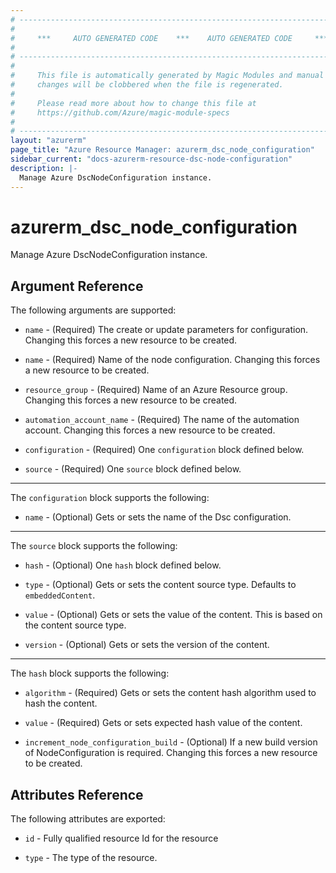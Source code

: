 ```yaml
---
# ----------------------------------------------------------------------------
#
#     ***     AUTO GENERATED CODE    ***    AUTO GENERATED CODE     ***
#
# ----------------------------------------------------------------------------
#
#     This file is automatically generated by Magic Modules and manual
#     changes will be clobbered when the file is regenerated.
#
#     Please read more about how to change this file at
#     https://github.com/Azure/magic-module-specs
#
# ----------------------------------------------------------------------------
layout: "azurerm"
page_title: "Azure Resource Manager: azurerm_dsc_node_configuration"
sidebar_current: "docs-azurerm-resource-dsc-node-configuration"
description: |-
  Manage Azure DscNodeConfiguration instance.
---
```


# azurerm_dsc_node_configuration

Manage Azure DscNodeConfiguration instance.


## Argument Reference

The following arguments are supported:

* `name` - (Required) The create or update parameters for configuration. Changing this forces a new resource to be created.

* `name` - (Required) Name of the node configuration. Changing this forces a new resource to be created.

* `resource_group` - (Required) Name of an Azure Resource group. Changing this forces a new resource to be created.

* `automation_account_name` - (Required) The name of the automation account. Changing this forces a new resource to be created.

* `configuration` - (Required) One `configuration` block defined below.

* `source` - (Required) One `source` block defined below.

---

The `configuration` block supports the following:

* `name` - (Optional) Gets or sets the name of the Dsc configuration.

---

The `source` block supports the following:

* `hash` - (Optional) One `hash` block defined below.

* `type` - (Optional) Gets or sets the content source type. Defaults to `embeddedContent`.

* `value` - (Optional) Gets or sets the value of the content. This is based on the content source type.

* `version` - (Optional) Gets or sets the version of the content.


---

The `hash` block supports the following:

* `algorithm` - (Required) Gets or sets the content hash algorithm used to hash the content.

* `value` - (Required) Gets or sets expected hash value of the content.

* `increment_node_configuration_build` - (Optional) If a new build version of NodeConfiguration is required. Changing this forces a new resource to be created.

## Attributes Reference

The following attributes are exported:

* `id` - Fully qualified resource Id for the resource

* `type` - The type of the resource.

